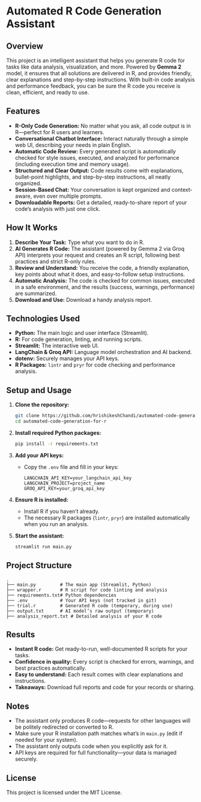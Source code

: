 # Automated R Code Generation Assistant

## Overview

This project is an intelligent assistant that helps you generate R code for tasks like data analysis, visualization, and more. Powered by **Gemma 2** model, it ensures that all solutions are delivered in R, and provides friendly, clear explanations and step-by-step instructions. With built-in code analysis and performance feedback, you can be sure the R code you receive is clean, efficient, and ready to use.

## Features

- **R-Only Code Generation:** No matter what you ask, all code output is in R—perfect for R users and learners.
- **Conversational Chatbot Interface:** Interact naturally through a simple web UI, describing your needs in plain English.
- **Automatic Code Review:** Every generated script is automatically checked for style issues, executed, and analyzed for performance (including execution time and memory usage).
- **Structured and Clear Output:** Code results come with explanations, bullet-point highlights, and step-by-step instructions, all neatly organized.
- **Session-Based Chat:** Your conversation is kept organized and context-aware, even over multiple prompts.
- **Downloadable Reports:** Get a detailed, ready-to-share report of your code’s analysis with just one click.

## How It Works

1. **Describe Your Task:** Type what you want to do in R.
2. **AI Generates R Code:** The assistant (powered by Gemma 2 via Groq API) interprets your request and creates an R script, following best practices and strict R-only rules.
3. **Review and Understand:** You receive the code, a friendly explanation, key points about what it does, and easy-to-follow setup instructions.
4. **Automatic Analysis:** The code is checked for common issues, executed in a safe environment, and the results (success, warnings, performance) are summarized.
5. **Download and Use:** Download a handy analysis report.

## Technologies Used

- **Python:** The main logic and user interface (Streamlit).
- **R:** For code generation, linting, and running scripts.
- **Streamlit:** The interactive web UI.
- **LangChain & Groq API:** Language model orchestration and AI backend.
- **dotenv:** Securely manages your API keys.
- **R Packages:** `lintr` and `pryr` for code checking and performance analysis.

## Setup and Usage

1. **Clone the repository:**

   ```bash
   git clone https://github.com/hrishikeshChandi/automated-code-generation-for-r.git
   cd automated-code-generation-for-r
   ```

2. **Install required Python packages:**

   ```bash
   pip install -r requirements.txt
   ```

3. **Add your API keys:**

   - Copy the `.env` file and fill in your keys:
     ```
     LANGCHAIN_API_KEY=your_langchain_api_key
     LANGCHAIN_PROJECT=project_name
     GROQ_API_KEY=your_groq_api_key
     ```

4. **Ensure R is installed:**

   - Install R if you haven’t already.
   - The necessary R packages (`lintr`, `pryr`) are installed automatically when you run an analysis.

5. **Start the assistant:**

   ```bash
   streamlit run main.py
   ```

## Project Structure

```
.
├── main.py         # The main app (Streamlit, Python)
├── wrapper.r       # R script for code linting and analysis
├── requirements.txt# Python dependencies
├── .env            # Your API keys (not tracked in git)
├── trial.r         # Generated R code (temporary, during use)
├── output.txt      # AI model’s raw output (temporary)
├── analysis_report.txt # Detailed analysis of your R code
```

## Results

- **Instant R code:** Get ready-to-run, well-documented R scripts for your tasks.
- **Confidence in quality:** Every script is checked for errors, warnings, and best practices automatically.
- **Easy to understand:** Each result comes with clear explanations and instructions.
- **Takeaways:** Download full reports and code for your records or sharing.

## Notes

- The assistant only produces R code—requests for other languages will be politely redirected or converted to R.
- Make sure your R installation path matches what’s in `main.py` (edit if needed for your system).
- The assistant only outputs code when you explicitly ask for it.
- API keys are required for full functionality—your data is managed securely.

## License

This project is licensed under the MIT License.
